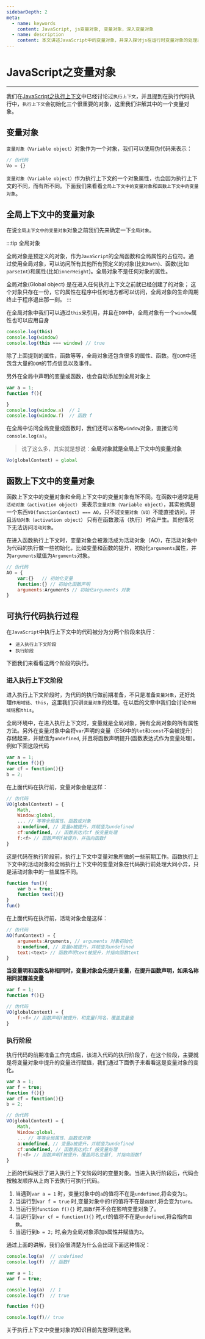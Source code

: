 ```yaml
---
sidebarDepth: 2
meta:
  - name: keywords
    content: JavaScript, js变量对象, 变量对象，深入变量对象
  - name: description
    content: 本文讲述JavaScript中的变量对象，并深入探讨js在运行时变量对象的处理以及作用。
---
```


# JavaScript之变量对象

---

我们在[JavaScript之执行上下文](/javascript/execution-contexts.html)中已经讨论过`执行上下文`，并且提到在执行代码执行中，`执行上下文`会初始化三个很重要的对象，这里我们讲解其中的一个变量对象。


## 变量对象

`变量对象（Variable object）`对象作为一个对象，我们可以使用伪代码来表示：

```js
// 伪代码
Vo = {}
```
`变量对象（Variable object）`作为执行上下文的一个对象属性，也会因为执行上下文的不同，而有所不同。下面我们来看看`全局上下文中的变量对象`和`函数上下文中的变量对象`。


## 全局上下文中的变量对象

在说`全局上下文中的变量对象`对象之前我们先来确定一下`全局对象`。

:::tip 全局对象

全局对象是预定义的对象，作为`JavaScript`的全局函数和全局属性的占位符。通过使用全局对象，可以访问所有其他所有预定义的对象(比如`Math`)、函数(比如`parseInt`)和属性(比如`innerHeight`)。全局对象不是任何对象的属性。

全局对象(Global object) 是在进入任何执行上下文之前就已经创建了的对象；
这个对象只存在一份，它的属性在程序中任何地方都可以访问，全局对象的生命周期终止于程序退出那一刻。
:::

在全局对象中我们可以通过`this`来引用，并且在`DOM`中，全局对象有一个`window`属性也可以应用自身

```js
console.log(this)
console.log(window)
console.log(this === window) // true
```
除了上面提到的属性，函数等等，全局对象还包含很多的属性、函数。在`DOM`中还包含大量的`DOM`的节点信息以及事件。

另外在全局中声明的变量或函数，也会自动添加到全局对象上

```js
var a = 1;
function f(){

}
console.log(window.a)  // 1
console.log(window.f)  // 函数 f
```
在全局中访问全局变量或函数时，我们还可以省略`window`对象，直接访问`console.log(a)`。

> 说了这么多，其实就是想说：**全局对象就是全局上下文中的变量对象**

```js
Vo(globalContext) = global
```

## 函数上下文中的变量对象

函数上下文中的变量对象和全局上下文中的变量对象有所不同。在函数中通常是用`活动对象（activation object）` 来表示`变量对象（Variable object）`，其实他俩是一个东西`VO(functionContext) === AO`，只不过`变量对象（VO）`不能直接访问，并且`活动对象（activation object）` 只有在函数激活（执行）时会产生。其他情况下无法访问`活动对象`。

在进入函数执行上下文时，变量对象会被激活成为活动对象（AO)，在活动对象中为代码的执行做一些初始化，比如变量和函数的提升，初始化`arguments`属性，并为`arguments`赋值为`Arguments`对象。

```js
// 伪代码
AO = {
    var:{}   // 初始化变量
    function:{} // 初始化函数声明
    arguments:Arguments // 初始化arguments 对象
}
```

## 可执行代码执行过程

在`JavaScript`中执行上下文中的代码被分为分两个阶段来执行：

- `进入执行上下文阶段`
- `执行阶段`

下面我们来看看这两个阶段的执行。


### 进入执行上下文阶段

进入执行上下文阶段时，为代码的执行做前期准备，不只是准备`变量对象`，还好处理`作用域链`、`this`，这里我们只讲`变量对象`的处理。在以后的文章中我们会讨论`作用域链`和`this`。

全局环境中，在进入执行上下文时，变量就是全局对象，拥有全局对象的所有属性方法。另外在变量对象中会将`var`声明的变量（ES6中的`let`和`const`不会被提升）存储起来，并赋值为`undefined`, 并且将函数声明提升(函数表达式作为变量处理)。例如下面这段代码

```js
var a = 1;
function f(){}
var cf = function(){}
b = 2;
```

在上面代码在执行前，变量对象会是这样：

```js
// 伪代码
VO(globalContext) = {
    Math,
    Window:global,
    ... // 等等全局属性、函数或对象
    a:undefined, // 变量a被提升，并赋值为undefined
    cf:undefined, // 函数表达式cf 按变量处理
    f:<f> // 函数声明f被提升，并指向函数f
}
```
这是代码在执行阶段前，执行上下文中变量对象所做的一些前期工作。函数执行上下文中的活动对象和全局执行上下文中的变量对象在代码执行前处理大同小异，只是活动对象中的一些属性不同。

```js
function fun(){
    var b = true;
    function text(){}
}
fun()
```

在上面代码在执行前，活动对象会是这样：

```js
// 伪代码
AO(funContext) = {
    arguments:Arguments, // arguments 对象初始化
    b:undefined, // 变量b被提升，并赋值为undefined
    text:<text> // 函数声明text被提升，并指向函数text
}
```

**当变量明和函数名称相同时，变量对象会先提升变量，在提升函数声明，如果名称相同就覆盖变量**

```js
var f = 1;
function f(){}

// 伪代码
VO(globalContext) = {
    f:<f> // 函数声明f被提升，和变量f同名，覆盖变量值
}
```

### 执行阶段

执行代码的前期准备工作完成后，该进入代码的执行阶段了，在这个阶段，主要就是将变量对象中提升的变量进行赋值，我们通过下面例子来看看这是变量对象的变化。

```js
var a = 1;
var f = true;
function f(){}
var cf = function(){}
b = 2;

// 伪代码
VO(globalContext) = {
    Math,
    Window:global,
    ... // 等等全局属性、函数或对象
    a:undefined, // 变量a被提升，并赋值为undefined
    cf:undefined, // 函数表达式cf 按变量处理
    f:<f> // 函数声明f被提升，覆盖同名变量f, 并指向函数f
}
```
上面的代码展示了进入执行上下文阶段时的变量对象。当进入执行阶段后，代码会按触发顺序从上向下去执行可执行代码。

1. 当遇到`var a = 1` 时，变量对象中的`a`的值将不在是`undefined`,将会变为`1`。
2. 当运行到`var f = true` 时,变量对象中的`f`的值将不在是`函数f`,将会变为`ture`。
3. 当运行到`function f(){}` 时,`函数f`并不会在影响变量对象了。
4. 当运行到`var cf = function(){}` 时,`cf`的值将不在是`undefined`,将会指向`函数`。
4. 当运行到`b = 2;` 时,会为全局对象添加`b`属性并赋值为`2`。


通过上面的讲解，我们会很清楚为什么会出现下面这种情况：

```js
console.log(a)  // undefined
console.log(f)  // 函数f

var a = 1;
var f = true;

console.log(a)  // 1
console.log(f)  // true

function f(){}

console.log(f)// true
```


关于执行上下文中变量对象的知识目前先整理到这里。